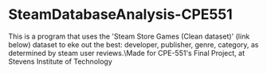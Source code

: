 # SteamDatabaseAnalysis-CPE551
This is a program that uses the 'Steam Store Games (Clean dataset)' (link below) dataset to eke out the best: developer, publisher, genre, category, as determined by steam user reviews.\Made for CPE-551's Final Project, at Stevens Institute of Technology
